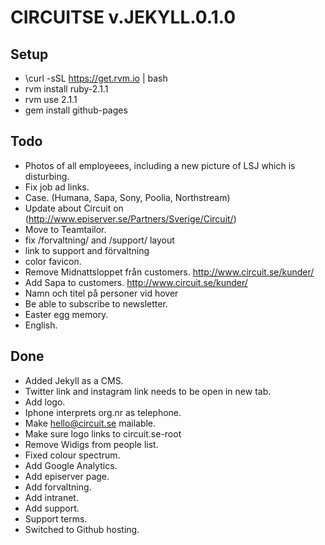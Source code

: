CIRCUITSE v.JEKYLL.0.1.0
========================



Setup
-----
- \curl -sSL https://get.rvm.io | bash
- rvm install ruby-2.1.1
- rvm use 2.1.1
- gem install github-pages


Todo
----
- Photos of all employeees, including a new picture of LSJ which is disturbing.
- Fix job ad links.
- Case. (Humana, Sapa, Sony, Poolia, Northstream)
- Update about Circuit on (http://www.episerver.se/Partners/Sverige/Circuit/)
- Move to Teamtailor.
- fix /forvaltning/ and /support/ layout
- link to support and förvaltning
- color favicon.
- Remove Midnattsloppet från customers. http://www.circuit.se/kunder/
- Add Sapa to customers. http://www.circuit.se/kunder/
- Namn och titel på personer vid hover
- Be able to subscribe to newsletter.
- Easter egg memory.
- English.


Done
----
- Added Jekyll as a CMS.
- Twitter link and instagram link needs to be open in new tab.
- Add logo.
- Iphone interprets org.nr as telephone.
- Make hello@circuit.se mailable.
- Make sure logo links to circuit.se-root
- Remove Widigs from people list.
- Fixed colour spectrum.
- Add Google Analytics.
- Add episerver page.
- Add forvaltning.
- Add intranet.
- Add support.
- Support terms.
- Switched to Github hosting.

